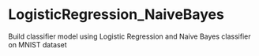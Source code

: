 # LogisticRegression_NaiveBayes
Build classifier model using Logistic Regression and Naive Bayes classifier on MNIST dataset
